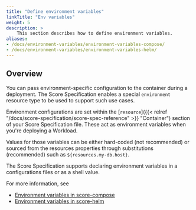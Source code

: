 ```yaml
---
title: "Define environment variables"
linkTitle: "Env variables"
weight: 5
description: >
    This section describes how to define environment variables.
aliases:
- /docs/environment-variables/environment-variables-compose/
- /docs/environment-variables/environment-variables-helm/
---
```


## Overview

You can pass environment-specific configuration to the container during a deployment. The Score Specification enables a special `environment` resource type to be used to support such use cases.

Environment configurations are set within the [`resource`]({{< relref "/docs/score-specification/score-spec-reference" >}} "Container") section of your Score Specification file. These act as environment variables when you're deploying a Workload.

Values for those variables can be either hard-coded (not recommended) or sourced from the resources properties through substitutions (recommended) such as `${resources.my-db.host}`.

The Score Specification supports declaring environment variables in a configurations files or as a shell value.

For more information, see

- [Environment variables in score-compose](https://github.com/score-spec/score-compose/tree/main/examples/02-environment)
- [Environment variables in score-helm](https://github.com/score-spec/score-helm/tree/main/examples/02-environment)